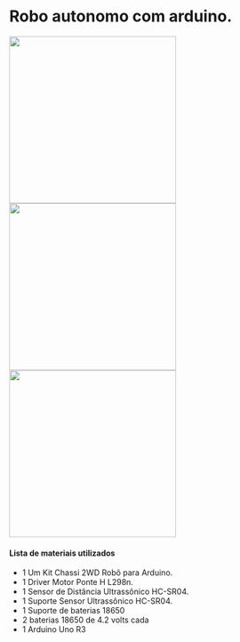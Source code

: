 # Robo autonomo com arduino.

<image src="front.jpg" width="300" />

<image src="top.jpg" width="300" />

<image src="perfil.jpg" width="300" />

#### Lista de materiais utilizados
* 1 Um Kit Chassi 2WD Robô para Arduino.
* 1 Driver Motor Ponte H L298n.
* 1 Sensor de Distância Ultrassônico HC-SR04.
* 1 Suporte Sensor Ultrassônico HC-SR04.
* 1 Suporte de baterias 18650
* 2 baterias 18650 de 4.2 volts cada
* 1 Arduino Uno R3